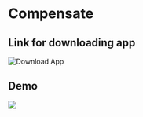 # Compensate

## Link for downloading app
![Download App](https://i.diawi.com/38CTL3)

## Demo
![](Demo.gif)
